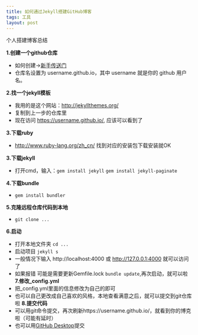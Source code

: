 ```yaml
---
title: 如何通过Jekyll搭建GitHub博客
tags: 工具
layout: post
---
```


个人搭建博客总结


**1.创建一个github仓库**

- 如何创建->[新手传送门](https://docs.github.com/cn/free-pro-team@latest/github/getting-started-with-github/create-a-repo)
- 仓库名设置为 username.github.io，其中 username 就是你的 github 用户名。

**2.找一个jekyll模板**
- 我用的是这个网站：http://jekyllthemes.org/
- 复制到上一步的仓库里
- 现在访问 https://username.github.io/, 应该可以看到了

**3.下载ruby**
 - http://www.ruby-lang.org/zh_cn/ 找到对应的安装包下载安装就OK

**3.下载jekyll**
 - 打开cmd，输入：```gem install jekyll``` ```gem install jekyll-paginate```

 **4.下载bundle**
 - ```gem install bundler```

 **5.克隆远程仓库代码到本地**
 - ```git clone ...```

 **6.启动**
 - 打开本地文件夹 ```cd ...```
 - 启动项目 ```jekyll s```
 - 一般情况下输入 http://localhost:4000 或 http://127.0.0.1:4000 就可以访问了
 - 如果报错 可能是需要更新Gemfile.lock ```bundle update```,再次启动，就可以啦
 **7.修改_config.yml**
 - 把_config.yml里面的信息修改为自己的即可
 - 也可以自己更改成自己喜欢的风格，本地查看满意之后，就可以提交到git仓库啦
 **8.提交代码**
 - 可以用git命令提交，再次刷新https://username.github.io/，就看到你的博克啦（可能有延时）
 - 也可以用[GitHub Desktop](https://desktop.github.com/)提交